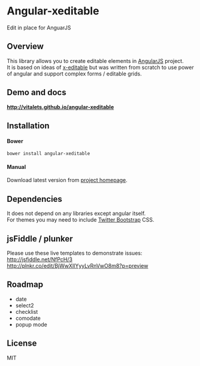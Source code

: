 # Angular-xeditable
Edit in place for AnguarJS

## Overview
This library allows you to create editable elements in [AngularJS](http://angularjs.org) project.  
It is based on ideas of [x-editable](http://vitalets.github.io/x-editable) but was written from scratch 
to use power of angular and support complex forms / editable grids.

## Demo and docs
**http://vitalets.github.io/angular-xeditable**

## Installation
#### Bower
````
bower install angular-xeditable
````
#### Manual
Download latest version from [project homepage](http://vitalets.github.io/angular-xeditable).

## Dependencies
It does not depend on any libraries except angular itself.  
For themes you may need to include [Twitter Bootstrap](http://getbootstrap.com) CSS.

## jsFiddle / plunker
Please use these live templates to demonstrate issues:  
http://jsfiddle.net/NfPcH/3  
http://plnkr.co/edit/BjWwXIlYyyLvRnVwO8m8?p=preview

## Roadmap

* date
* select2
* checklist
* comodate
* popup mode

## License
MIT
